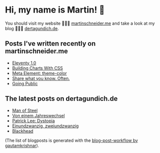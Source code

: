 # Hi, my name is Martin! 👋 
You should visit my website 👨🏼‍💻  [martinschneider.me](https://martinschneider.me) and take a look at my blog 🤷🏼‍♂️ [dertagundich.de](https://www.dertagundich.de).

## Posts I've written recently on martinschneider.me
<!-- MSME-POST-LIST:START -->
- [Eleventy 1.0](https://martinschneider.me/articles/eleventy-1-0/)
- [Building Charts With CSS](https://martinschneider.me/articles/building-charts-with-css/)
- [Meta Element: theme-color](https://martinschneider.me/articles/meta-element-theme-color/)
- [Share what you know. Often.](https://martinschneider.me/articles/share-what-you-know-often/)
- [Going Public](https://martinschneider.me/articles/going-public/)
<!-- MSME-POST-LIST:END -->

## The latest posts on dertagundich.de
<!-- DTUI-POST-LIST:START -->
- [Man of Steel](https://www.dertagundich.de/2022/01/15/man-of-steel/)
- [Von einem Jahreswechsel](https://www.dertagundich.de/2022/01/09/von-einem-jahreswechsel/)
- [Patrick Lee: Dystopia](https://www.dertagundich.de/2022/01/05/patrick-lee-dystopia/)
- [Einundzwanzig, zweiundzwanzig](https://www.dertagundich.de/2021/12/31/einundzwanzig-zweiundzwanzig/)
- [Blackhead](https://www.dertagundich.de/2021/12/29/blackhead/)
<!-- DTUI-POST-LIST:END -->

(The list of blogposts is generated with the [blog-post-workflow by gautamkrishnar](https://github.com/gautamkrishnar/blog-post-workflow)).
